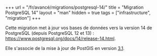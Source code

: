 +++
url = "/fr/avancé/migrations/postgresql-14/"
title = "Migration PostgreSQL 14"
layout = "man"
hidden = true
tags = ["infrastructure", "migration"]
+++

Cette migration met à jour vos bases de données vers la version 14 de PostgreSQL (depuis PostgreSQL 12 et 13) : https://www.postgresql.org/docs/14/release-14.html.

Elle s'associe de la mise à jour de PostGIS en version [3.1](https://postgis.net/docs/manual-3.1/).
